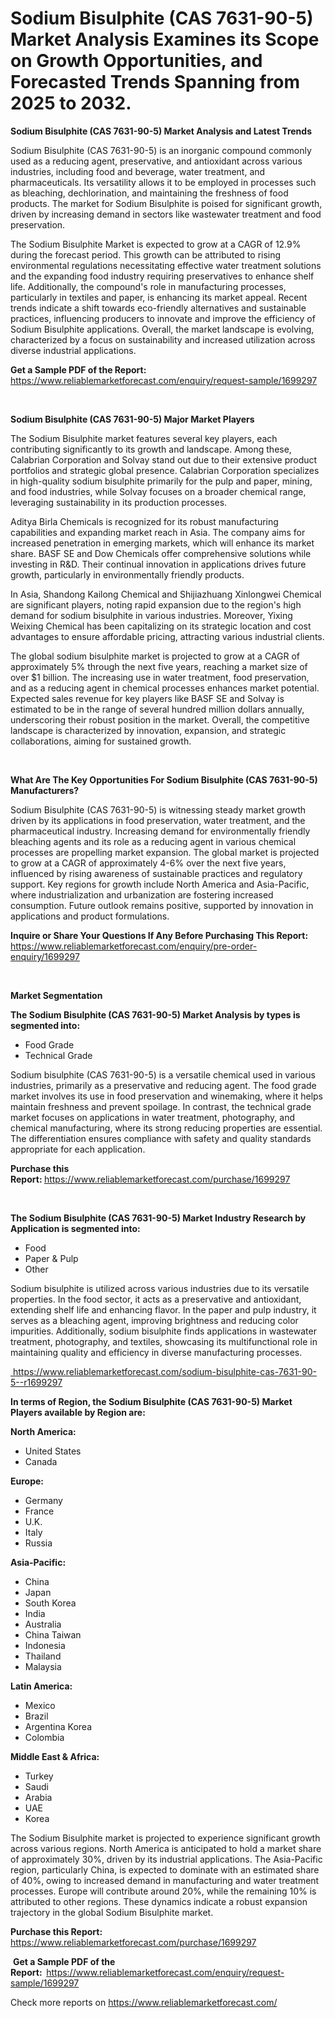 <p><h1>Sodium Bisulphite (CAS 7631-90-5) Market Analysis Examines its Scope on Growth Opportunities, and Forecasted Trends Spanning from 2025 to 2032.</h1></p><p><strong>Sodium Bisulphite (CAS 7631-90-5) Market Analysis and Latest Trends</strong></p>
<p><p>Sodium Bisulphite (CAS 7631-90-5) is an inorganic compound commonly used as a reducing agent, preservative, and antioxidant across various industries, including food and beverage, water treatment, and pharmaceuticals. Its versatility allows it to be employed in processes such as bleaching, dechlorination, and maintaining the freshness of food products. The market for Sodium Bisulphite is poised for significant growth, driven by increasing demand in sectors like wastewater treatment and food preservation.</p><p>The Sodium Bisulphite Market is expected to grow at a CAGR of 12.9% during the forecast period. This growth can be attributed to rising environmental regulations necessitating effective water treatment solutions and the expanding food industry requiring preservatives to enhance shelf life. Additionally, the compound's role in manufacturing processes, particularly in textiles and paper, is enhancing its market appeal. Recent trends indicate a shift towards eco-friendly alternatives and sustainable practices, influencing producers to innovate and improve the efficiency of Sodium Bisulphite applications. Overall, the market landscape is evolving, characterized by a focus on sustainability and increased utilization across diverse industrial applications.</p></p>
<p><strong>Get a Sample PDF of the Report:&nbsp;</strong> <a href="https://www.reliablemarketforecast.com/enquiry/request-sample/1699297?utm_campaign=1108&utm_medium=2&utm_source=Github&utm_content=ia&utm_term=09012025&utm_id=sodium-bisulphite-cas-7631-90-5">https://www.reliablemarketforecast.com/enquiry/request-sample/1699297</a></p>
<p>&nbsp;</p>
<p><strong>Sodium Bisulphite (CAS 7631-90-5) Major Market Players</strong></p>
<p><p>The Sodium Bisulphite market features several key players, each contributing significantly to its growth and landscape. Among these, Calabrian Corporation and Solvay stand out due to their extensive product portfolios and strategic global presence. Calabrian Corporation specializes in high-quality sodium bisulphite primarily for the pulp and paper, mining, and food industries, while Solvay focuses on a broader chemical range, leveraging sustainability in its production processes.</p><p>Aditya Birla Chemicals is recognized for its robust manufacturing capabilities and expanding market reach in Asia. The company aims for increased penetration in emerging markets, which will enhance its market share. BASF SE and Dow Chemicals offer comprehensive solutions while investing in R&D. Their continual innovation in applications drives future growth, particularly in environmentally friendly products.</p><p>In Asia, Shandong Kailong Chemical and Shijiazhuang Xinlongwei Chemical are significant players, noting rapid expansion due to the region's high demand for sodium bisulphite in various industries. Moreover, Yixing Weixing Chemical has been capitalizing on its strategic location and cost advantages to ensure affordable pricing, attracting various industrial clients.</p><p>The global sodium bisulphite market is projected to grow at a CAGR of approximately 5% through the next five years, reaching a market size of over $1 billion. The increasing use in water treatment, food preservation, and as a reducing agent in chemical processes enhances market potential. Expected sales revenue for key players like BASF SE and Solvay is estimated to be in the range of several hundred million dollars annually, underscoring their robust position in the market. Overall, the competitive landscape is characterized by innovation, expansion, and strategic collaborations, aiming for sustained growth.</p></p>
<p>&nbsp;</p>
<p><strong>What Are The Key Opportunities For Sodium Bisulphite (CAS 7631-90-5) Manufacturers?</strong></p>
<p><p>Sodium Bisulphite (CAS 7631-90-5) is witnessing steady market growth driven by its applications in food preservation, water treatment, and the pharmaceutical industry. Increasing demand for environmentally friendly bleaching agents and its role as a reducing agent in various chemical processes are propelling market expansion. The global market is projected to grow at a CAGR of approximately 4-6% over the next five years, influenced by rising awareness of sustainable practices and regulatory support. Key regions for growth include North America and Asia-Pacific, where industrialization and urbanization are fostering increased consumption. Future outlook remains positive, supported by innovation in applications and product formulations.</p></p>
<p><strong>Inquire or Share Your Questions If Any Before Purchasing This Report:</strong> <a href="https://www.reliablemarketforecast.com/enquiry/pre-order-enquiry/1699297?utm_campaign=1108&utm_medium=2&utm_source=Github&utm_content=ia&utm_term=09012025&utm_id=sodium-bisulphite-cas-7631-90-5">https://www.reliablemarketforecast.com/enquiry/pre-order-enquiry/1699297</a></p>
<p>&nbsp;</p>
<p><strong>Market Segmentation</strong></p>
<p><strong>The Sodium Bisulphite (CAS 7631-90-5) Market Analysis by types is segmented into:</strong></p>
<p><ul><li>Food Grade</li><li>Technical Grade</li></ul></p>
<p><p>Sodium bisulphite (CAS 7631-90-5) is a versatile chemical used in various industries, primarily as a preservative and reducing agent. The food grade market involves its use in food preservation and winemaking, where it helps maintain freshness and prevent spoilage. In contrast, the technical grade market focuses on applications in water treatment, photography, and chemical manufacturing, where its strong reducing properties are essential. The differentiation ensures compliance with safety and quality standards appropriate for each application.</p></p>
<p><strong>Purchase this Report:&nbsp;</strong><a href="https://www.reliablemarketforecast.com/purchase/1699297?utm_campaign=1108&utm_medium=2&utm_source=Github&utm_content=ia&utm_term=09012025&utm_id=sodium-bisulphite-cas-7631-90-5">https://www.reliablemarketforecast.com/purchase/1699297</a></p>
<p>&nbsp;</p>
<p><strong>The Sodium Bisulphite (CAS 7631-90-5) Market Industry Research by Application is segmented into:</strong></p>
<p><ul><li>Food</li><li>Paper & Pulp</li><li>Other</li></ul></p>
<p><p>Sodium bisulphite is utilized across various industries due to its versatile properties. In the food sector, it acts as a preservative and antioxidant, extending shelf life and enhancing flavor. In the paper and pulp industry, it serves as a bleaching agent, improving brightness and reducing color impurities. Additionally, sodium bisulphite finds applications in wastewater treatment, photography, and textiles, showcasing its multifunctional role in maintaining quality and efficiency in diverse manufacturing processes.</p></p>
<p><a href="https://www.reliablemarketforecast.com/sodium-bisulphite-cas-7631-90-5--r1699297?utm_campaign=1108&utm_medium=2&utm_source=Github&utm_content=ia&utm_term=09012025&utm_id=sodium-bisulphite-cas-7631-90-5">&nbsp;https://www.reliablemarketforecast.com/sodium-bisulphite-cas-7631-90-5--r1699297</a></p>
<p><strong>In terms of Region, the Sodium Bisulphite (CAS 7631-90-5) Market Players available by Region are:</strong></p>
<p>
    <p> <strong> North America: </strong>
        <ul>
            <li>United States</li>
            <li>Canada</li>
        </ul>
        </p> 
    <p> <strong> Europe: </strong>
        <ul>
            <li>Germany</li>
            <li>France</li>
            <li>U.K.</li>
            <li>Italy</li>
            <li>Russia</li>
        </ul>
        </p> 
    <p> <strong> Asia-Pacific: </strong>
        <ul>
            <li>China</li>
            <li>Japan</li>
            <li>South Korea</li>
            <li>India</li>
            <li>Australia</li>
            <li>China Taiwan</li>
            <li>Indonesia</li>
            <li>Thailand</li>
            <li>Malaysia</li>
        </ul>
        </p> 
    <p> <strong> Latin America: </strong>
        <ul>
            <li>Mexico</li>
            <li>Brazil</li>
            <li>Argentina Korea</li>
            <li>Colombia</li>
        </ul>
        </p> 
    <p> <strong> Middle East & Africa: </strong>
        <ul>
            <li>Turkey</li>
            <li>Saudi</li>
            <li>Arabia</li>
            <li>UAE</li>
            <li>Korea</li>
        </ul>
    </p>
    </p>
<p><p>The Sodium Bisulphite market is projected to experience significant growth across various regions. North America is anticipated to hold a market share of approximately 30%, driven by its industrial applications. The Asia-Pacific region, particularly China, is expected to dominate with an estimated share of 40%, owing to increased demand in manufacturing and water treatment processes. Europe will contribute around 20%, while the remaining 10% is attributed to other regions. These dynamics indicate a robust expansion trajectory in the global Sodium Bisulphite market.</p></p>
<p><strong>Purchase this Report: </strong><a href="https://www.reliablemarketforecast.com/purchase/1699297?utm_campaign=1108&utm_medium=2&utm_source=Github&utm_content=ia&utm_term=09012025&utm_id=sodium-bisulphite-cas-7631-90-5">https://www.reliablemarketforecast.com/purchase/1699297</a></p>
<p>&nbsp;<strong>Get a Sample PDF of the Report:&nbsp;&nbsp;</strong><a href="https://www.reliablemarketforecast.com/enquiry/request-sample/1699297?utm_campaign=1108&utm_medium=2&utm_source=Github&utm_content=ia&utm_term=09012025&utm_id=sodium-bisulphite-cas-7631-90-5">https://www.reliablemarketforecast.com/enquiry/request-sample/1699297</a></p>
<p><strong></strong></p>
<p>Check more reports on <a href="https://www.reliablemarketforecast.com/?utm_campaign=1108&utm_medium=2&utm_source=Github&utm_content=ia&utm_term=09012025&utm_id=sodium-bisulphite-cas-7631-90-5">https://www.reliablemarketforecast.com/</a></p>